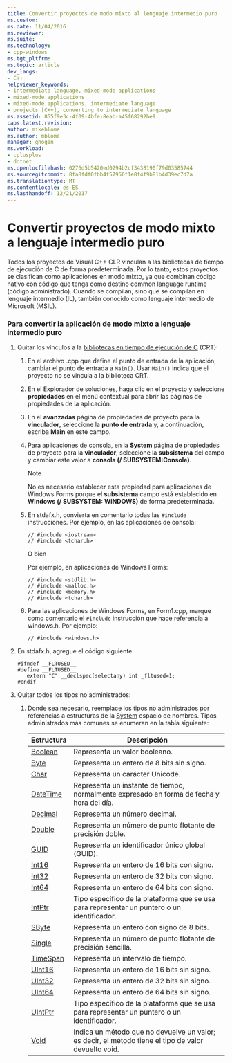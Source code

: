 ```yaml
---
title: Convertir proyectos de modo mixto al lenguaje intermedio puro | Documentos de Microsoft
ms.custom: 
ms.date: 11/04/2016
ms.reviewer: 
ms.suite: 
ms.technology:
- cpp-windows
ms.tgt_pltfrm: 
ms.topic: article
dev_langs:
- C++
helpviewer_keywords:
- intermediate language, mixed-mode applications
- mixed-mode applications
- mixed-mode applications, intermediate language
- projects [C++], converting to intermediate language
ms.assetid: 855f9e3c-4f09-4bfe-8eab-a45f68292be9
caps.latest.revision: 
author: mikeblome
ms.author: mblome
manager: ghogen
ms.workload:
- cplusplus
- dotnet
ms.openlocfilehash: 0276d5b5420ed0294b2cf3438190f79d03585744
ms.sourcegitcommit: 8fa8fdf0fbb4f57950f1e8f4f9b81b4d39ec7d7a
ms.translationtype: MT
ms.contentlocale: es-ES
ms.lasthandoff: 12/21/2017
---
```

# <a name="converting-projects-from-mixed-mode-to-pure-intermediate-language"></a>Convertir proyectos de modo mixto a lenguaje intermedio puro
Todos los proyectos de Visual C++ CLR vinculan a las bibliotecas de tiempo de ejecución de C de forma predeterminada. Por lo tanto, estos proyectos se clasifican como aplicaciones en modo mixto, ya que combinan código nativo con código que tenga como destino common language runtime (código administrado). Cuando se compilan, sino que se compilan en lenguaje intermedio (IL), también conocido como lenguaje intermedio de Microsoft (MSIL).  
  
### <a name="to-convert-your-mixed-mode-application-into-pure-intermediate-language"></a>Para convertir la aplicación de modo mixto a lenguaje intermedio puro  
  
1.  Quitar los vínculos a la [bibliotecas en tiempo de ejecución de C](../c-runtime-library/crt-library-features.md) (CRT):  
  
    1.  En el archivo .cpp que define el punto de entrada de la aplicación, cambiar el punto de entrada a `Main()`. Usar `Main()` indica que el proyecto no se vincula a la biblioteca CRT.  
  
    2.  En el Explorador de soluciones, haga clic en el proyecto y seleccione **propiedades** en el menú contextual para abrir las páginas de propiedades de la aplicación.  
  
    3.  En el **avanzadas** página de propiedades de proyecto para la **vinculador**, seleccione la **punto de entrada** y, a continuación, escriba **Main** en este campo.  
  
    4.  Para aplicaciones de consola, en la **System** página de propiedades de proyecto para la **vinculador**, seleccione la **subsistema** del campo y cambiar este valor a **consola (/ SUBSYSTEM:Console)**.  
  
        > [!NOTE]
        >  No es necesario establecer esta propiedad para aplicaciones de Windows Forms porque el **subsistema** campo está establecido en **Windows (/ SUBSYSTEM: WINDOWS)** de forma predeterminada.  
  
    5.  En stdafx.h, convierta en comentario todas las `#include` instrucciones. Por ejemplo, en las aplicaciones de consola:  
  
        ```  
        // #include <iostream>  
        // #include <tchar.h>  
        ```  
  
         O bien  
  
         Por ejemplo, en aplicaciones de Windows Forms:  
  
        ```  
        // #include <stdlib.h>  
        // #include <malloc.h>  
        // #include <memory.h>  
        // #include <tchar.h>  
        ```  
  
    6.  Para las aplicaciones de Windows Forms, en Form1.cpp, marque como comentario el `#include` instrucción que hace referencia a windows.h. Por ejemplo:  
  
        ```  
        // #include <windows.h>  
        ```  
  
2.  En stdafx.h, agregue el código siguiente:  
  
    ```  
    #ifndef __FLTUSED__  
    #define __FLTUSED__  
       extern "C" __declspec(selectany) int _fltused=1;  
    #endif  
    ```  
  
3.  Quitar todos los tipos no administrados:  
  
    1.  Donde sea necesario, reemplace los tipos no administrados por referencias a estructuras de la [System](https://msdn.microsoft.com/en-us/library/system.appdomainmanager.appdomainmanager.aspx) espacio de nombres. Tipos administrados más comunes se enumeran en la tabla siguiente:  
  
        |Estructura|Descripción|  
        |---------------|-----------------|  
        |[Boolean](https://msdn.microsoft.com/en-us/library/system.boolean\(v=vs.140\).aspx)|Representa un valor booleano.|  
        |[Byte](https://msdn.microsoft.com/en-us/library/system.byte\(v=vs.140\).aspx)|Representa un entero de 8 bits sin signo.|  
        |[Char](https://msdn.microsoft.com/en-us/library/system.char\(v=vs.140\).aspx)|Representa un carácter Unicode.|  
        |[DateTime](https://msdn.microsoft.com/en-us/library/system.datetime.datetime.aspx)|Representa un instante de tiempo, normalmente expresado en forma de fecha y hora del día.|  
        |[Decimal](https://msdn.microsoft.com/en-us/library/system.decimal\(v=vs.140\).aspx)|Representa un número decimal.|  
        |[Double](https://msdn.microsoft.com/en-us/library/system.double\(v=vs.140\).aspx)|Representa un número de punto flotante de precisión doble.|  
        |[GUID](https://msdn.microsoft.com/en-us/library/system.guid\(v=vs.140\).aspx)|Representa un identificador único global (GUID).|  
        |[Int16](https://msdn.microsoft.com/en-us/library/system.int16\(v=vs.140\).aspx)|Representa un entero de 16 bits con signo.|  
        |[Int32](https://msdn.microsoft.com/en-us/library/system.int32\(v=vs.140\).aspx)|Representa un entero de 32 bits con signo.|  
        |[Int64](https://msdn.microsoft.com/en-us/library/system.int64\(v=vs.140\).aspx)|Representa un entero de 64 bits con signo.|  
        |[IntPtr](https://msdn.microsoft.com/en-us/library/system.intptr\(v=vs.140\).aspx)|Tipo específico de la plataforma que se usa para representar un puntero o un identificador.|  
        |[SByte](https://msdn.microsoft.com/en-us/library/system.byte.aspx)|Representa un entero con signo de 8 bits.|  
        |[Single](https://msdn.microsoft.com/en-us/library/system.single.aspx)|Representa un número de punto flotante de precisión sencilla.|  
        |[TimeSpan](https://msdn.microsoft.com/en-us/library/system.timespan\(v=vs.140\).aspx)|Representa un intervalo de tiempo.|  
        |[UInt16](https://msdn.microsoft.com/en-us/library/system.uint16\(v=vs.140\).aspx)|Representa un entero de 16 bits sin signo.|  
        |[UInt32](https://msdn.microsoft.com/en-us/library/system.uint32\(v=vs.140\).aspx)|Representa un entero de 32 bits sin signo.|  
        |[UInt64](https://msdn.microsoft.com/en-us/library/system.uint64\(v=vs.140\).aspx)|Representa un entero de 64 bits sin signo.|  
        |[UIntPtr](https://msdn.microsoft.com/en-us/library/system.uintptr\(v=vs.140\).aspx)|Tipo específico de la plataforma que se usa para representar un puntero o un identificador.|  
        |[Void](https://msdn.microsoft.com/en-us/library/system.void\(v=vs.140\).aspx)|Indica un método que no devuelve un valor; es decir, el método tiene el tipo de valor devuelto void.|